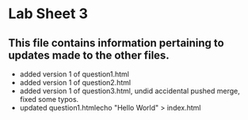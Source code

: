 # Lab Sheet 3
This file contains information pertaining to updates made to the other files.
---
- added version 1 of question1.html
- added version 1 of question2.html
- added version 1 of question3.html, undid accidental pushed merge, fixed some typos.
- updated question1.htmlecho "Hello World" > index.html